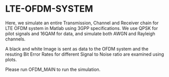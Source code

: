 # LTE-OFDM-SYSTEM

Here, we simulate an entire Transmission, Channel and Receiver chain for LTE OFDM system in Matlab using 3GPP specifications.
We use QPSK for pilot signals and 16QAM for data, and simulate both AWGN and Rayleigh channels.

A black and white Image is sent as data to the OFDM system and the resuting Bit Error Rates for different Signal to Noise ratio are examined using plots.

Please run OFDM_MAIN to run the simulation.

